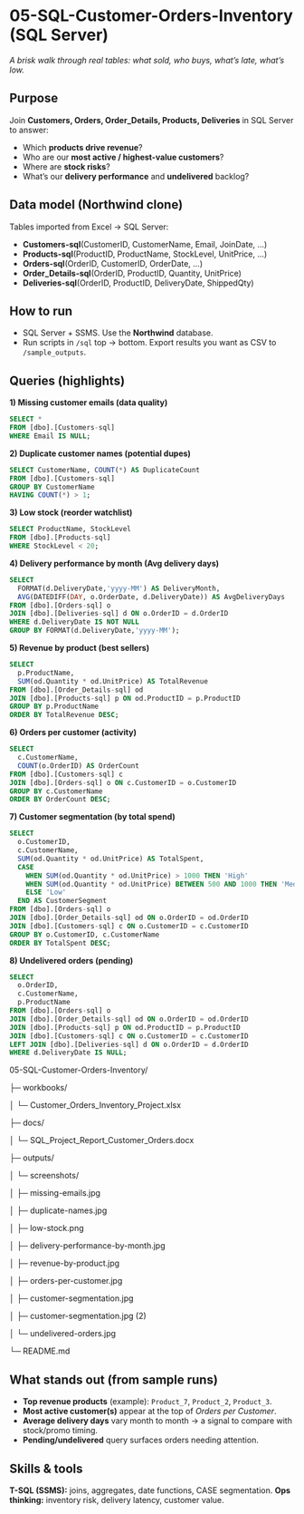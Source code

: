 # 05-SQL-Customer-Orders-Inventory (SQL Server)

*A brisk walk through real tables: what sold, who buys, what’s late, what’s low.*

## Purpose
Join **Customers, Orders, Order_Details, Products, Deliveries** in SQL Server to answer:
- Which **products drive revenue**?
- Who are our **most active / highest-value customers**?
- Where are **stock risks**?
- What’s our **delivery performance** and **undelivered** backlog?

## Data model (Northwind clone)
Tables imported from Excel → SQL Server:
- **Customers-sql**(CustomerID, CustomerName, Email, JoinDate, …)
- **Products-sql**(ProductID, ProductName, StockLevel, UnitPrice, …)
- **Orders-sql**(OrderID, CustomerID, OrderDate, …)
- **Order_Details-sql**(OrderID, ProductID, Quantity, UnitPrice)
- **Deliveries-sql**(OrderID, ProductID, DeliveryDate, ShippedQty)

## How to run
- SQL Server + SSMS. Use the **Northwind** database.
- Run scripts in `/sql` top → bottom. Export results you want as CSV to `/sample_outputs`.

## Queries (highlights)

**1) Missing customer emails (data quality)**
```sql
SELECT * 
FROM [dbo].[Customers-sql]
WHERE Email IS NULL;
````

**2) Duplicate customer names (potential dupes)**

```sql
SELECT CustomerName, COUNT(*) AS DuplicateCount
FROM [dbo].[Customers-sql]
GROUP BY CustomerName
HAVING COUNT(*) > 1;
```

**3) Low stock (reorder watchlist)**

```sql
SELECT ProductName, StockLevel
FROM [dbo].[Products-sql]
WHERE StockLevel < 20;
```

**4) Delivery performance by month (Avg delivery days)**

```sql
SELECT 
  FORMAT(d.DeliveryDate,'yyyy-MM') AS DeliveryMonth,
  AVG(DATEDIFF(DAY, o.OrderDate, d.DeliveryDate)) AS AvgDeliveryDays
FROM [dbo].[Orders-sql] o
JOIN [dbo].[Deliveries-sql] d ON o.OrderID = d.OrderID
WHERE d.DeliveryDate IS NOT NULL
GROUP BY FORMAT(d.DeliveryDate,'yyyy-MM');
```

**5) Revenue by product (best sellers)**

```sql
SELECT 
  p.ProductName,
  SUM(od.Quantity * od.UnitPrice) AS TotalRevenue
FROM [dbo].[Order_Details-sql] od
JOIN [dbo].[Products-sql] p ON od.ProductID = p.ProductID
GROUP BY p.ProductName
ORDER BY TotalRevenue DESC;
```

**6) Orders per customer (activity)**

```sql
SELECT 
  c.CustomerName,
  COUNT(o.OrderID) AS OrderCount
FROM [dbo].[Customers-sql] c
JOIN [dbo].[Orders-sql] o ON c.CustomerID = o.CustomerID
GROUP BY c.CustomerName
ORDER BY OrderCount DESC;
```

**7) Customer segmentation (by total spend)**

```sql
SELECT 
  o.CustomerID,
  c.CustomerName,
  SUM(od.Quantity * od.UnitPrice) AS TotalSpent,
  CASE 
    WHEN SUM(od.Quantity * od.UnitPrice) > 1000 THEN 'High'
    WHEN SUM(od.Quantity * od.UnitPrice) BETWEEN 500 AND 1000 THEN 'Medium'
    ELSE 'Low'
  END AS CustomerSegment
FROM [dbo].[Orders-sql] o
JOIN [dbo].[Order_Details-sql] od ON o.OrderID = od.OrderID
JOIN [dbo].[Customers-sql] c ON o.CustomerID = c.CustomerID
GROUP BY o.CustomerID, c.CustomerName
ORDER BY TotalSpent DESC;
```

**8) Undelivered orders (pending)**

```sql
SELECT 
  o.OrderID,
  c.CustomerName,
  p.ProductName
FROM [dbo].[Orders-sql] o
JOIN [dbo].[Order_Details-sql] od ON o.OrderID = od.OrderID
JOIN [dbo].[Products-sql] p ON od.ProductID = p.ProductID
JOIN [dbo].[Customers-sql] c ON o.CustomerID = c.CustomerID
LEFT JOIN [dbo].[Deliveries-sql] d ON o.OrderID = d.OrderID
WHERE d.DeliveryDate IS NULL;
```

05-SQL-Customer-Orders-Inventory/

├─ workbooks/

│  └─ Customer_Orders_Inventory_Project.xlsx

├─ docs/

│  └─ SQL_Project_Report_Customer_Orders.docx

├─ outputs/

│  └─ screenshots/

│     ├─ missing-emails.jpg

│     ├─ duplicate-names.jpg

│     ├─ low-stock.png

│     ├─ delivery-performance-by-month.jpg

│     ├─ revenue-by-product.jpg

│     ├─ orders-per-customer.jpg

│     ├─ customer-segmentation.jpg

│     ├─ customer-segmentation.jpg (2)

│     └─ undelivered-orders.jpg

└─ README.md


## What stands out (from sample runs)

* **Top revenue products** (example): `Product_7`, `Product_2`, `Product_3`.
* **Most active customer(s)** appear at the top of *Orders per Customer*.
* **Average delivery days** vary month to month → a signal to compare with stock/promo timing.
* **Pending/undelivered** query surfaces orders needing attention.

## Skills & tools

**T-SQL (SSMS):** joins, aggregates, date functions, CASE segmentation.
**Ops thinking:** inventory risk, delivery latency, customer value.
